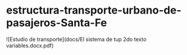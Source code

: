 # estructura-transporte-urbano-de-pasajeros-Santa-Fe
![Estudio de transporte](docs/El sistema de tup 2do texto variables.docx.pdf)
